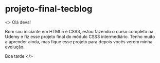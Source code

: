 # projeto-final-tecblog
<>
Olá devs! 

Bom sou iniciante em HTML5 e CSS3, estou fazendo o curso completo na Udemy e fiz esse projeto final do módulo CSS3 intermediário.
Tenho muito a aprender ainda, mas fique esse projeto para depois vocês verem minha evolução.

Boa tarde
</>
